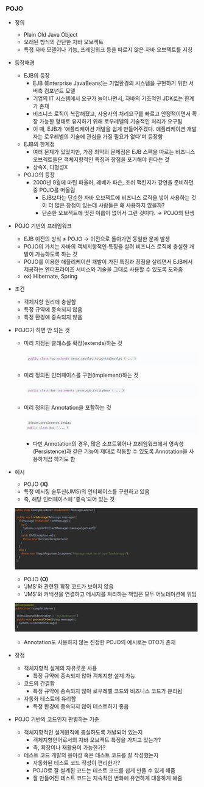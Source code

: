 ### POJO

- 정의
    - Plain Old Java Object
    - 오래된 방식의 간단한 자바 오브젝트
    - 특정 자바 모델이나 기능, 프레임워크 등을 따르지 않은 자바 오브젝트를 지칭
- 등장배경
    - EJB의 등장
        - EJB (Enterprise JavaBeans)는 기업환경의 시스템을 구현하기 위한 서버측 컴포넌트 모델
        - 기업의 IT 시스템에서 요구가 늘어나면서, 자바의 기초적인 JDK로는 한계가 존재
        - 비즈니스 로직이 복잡해졌고, 사용자의 처리요구를 빠르고 안정적이면서 확장 가능한 형태로 유지하기 위해 로우레벨의 기술적인 처리가 요구됨
        - 이 때, EJB가 '애플리케이션 개발을 쉽게 만들어주겠다. 애플리케이션 개발자는 로우레벨의 기술에 관심을 가질 필요가 없다'며 등장함
    - EJB의 한계점
        - 여러 문제가 있었지만, 가장 최악의 문제점은 EJB 스펙을 따르는 비즈니스 오브젝트들은 객체지향적인 특징과 장점을 포기해야 한다는 것
        - 상속X, 다형성X
    - POJO의 등장
        - 2000년 9월에 마틴 파울러, 레베카 파슨, 조쉬 맥킨지가 강연을 준비하던 중 POJO를 떠올림
            - EJB보다는 단순한 자바 오브젝트에 비즈니스 로직을 넣어 사용하는 것이 더 많은 장점이 있는데 사람들은 왜 사용하지 않을까?
            - 단순한 오브젝트에 멋진 이름이 없어서 그런 것이다. → POJO의 탄생
- POJO 기반의 프레임워크
    - EJB 이전의 방식 ≠ POJO → 이전으로 돌아가면 동일한 문제 발생
    - POJO의 가치는 자바의 객체지향적인 특징을 살려 비즈니스 로직에 충실한 개발이 가능하도록 하는 것
    - POJO를 이용한 애플리케이션 개발이 가진 특징과 장점을 살리면서 EJB에서 제공하는 엔터프라이즈 서비스와 기술을 그대로 사용할 수 있도록 도와줌
    - ex) Hibernate, Spring
- 조건
    - 객체지향 원리에 충실함
    - 특정 규약에 종속되지 않음
    - 특정 환경에 종속되지 않음
- POJO가 하면 안 되는 것
    - 미리 지정된 클래스를 확장(extends)하는 것

        ![](2021-05-13-01-25-21.png)

    - 미리 정의된 인터페이스를 구현(implement)하는 것

        ![](2021-05-13-01-26-05.png)

    - 미리 정의된 Annotation을 포함하는 것

        ![](2021-05-13-01-26-29.png)
        - 다만 Annotation의 경우, 많은 소프트웨어나 프레임워크에서 영속성(Persistence)과 같은 기능이 제대로 작동할 수 있도록 Annotation을 사용하게끔 하기도 함

- 예시
    - POJO **(X)**
    - 특정 메시징 솔루션(JMS)의 인터페이스를 구현하고 있음
    - 즉, 해당 인터페이스에 '종속'되어 있는 것

    ![](2021-05-13-01-27-25.png)

    - POJO **(O)**
    - 'JMS'와 관련된 확장 코드가 보이지 않음
    - 'JMS'와 커넥션을 연결하고 메시지를 처리하는 책임은 모두 어노테이션에 위임

    ![](2021-05-13-01-27-50.png)
    - Annotation도 사용하지 않는 진정한 POJO의 예시로는 DTO가 존재

- 장점
    - 객체지향적 설계의 자유로운 사용
        - 특정 규약에 종속되지 않아 객체지향 설계 가능
    - 코드의 간결함
        - 특정 규약에 종속되지 않아 로우레벨 코드와 비즈니스 코드가 분리됨
    - 자동화 테스트에 유리함
        - 특정 환경에 종속되지 않아 테스트하기 좋음
- POJO 기반의 코드인지 판별하는 기준
    - 객체지향적인 설계원칙에 충실하도록 개발되어 있는지
        - 객체지향언어로서의 자바 오브젝트 특징을 가지고 있는가?
        - 즉, 확장이나 재활용이 가능한가?
    - 테스트 코드 개발의 용이성 혹은 테스트 코드를 잘 작성했는지
        - 자동화된 테스트 코드 작성이 편리한가?
        - POJO로 잘 설계된 코드는 테스트 코드를 쉽게 만들 수 있게 해줌
        - 잘 만들어진 테스트 코드는 지속적인 변화에 유연하게 대응하게 해줌
